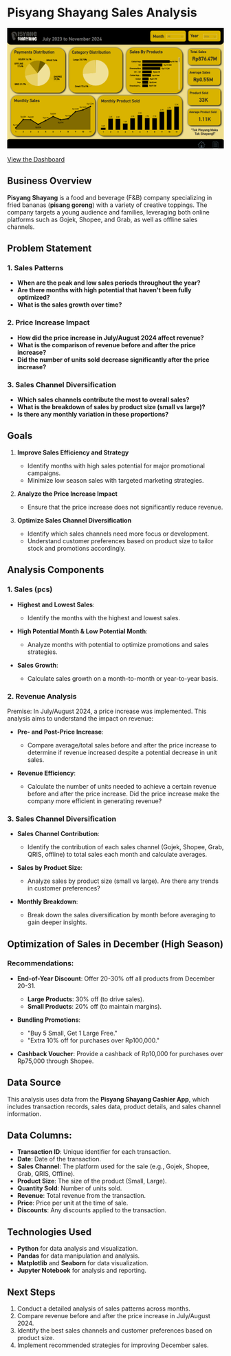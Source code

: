 
# Pisyang Shayang Sales Analysis

![alt text](https://github.com/alfadewa58/Pisyang-Shayang-Sales-Analysis/blob/main/Screenshot%202025-01-20%20172255.png)

[View the Dashboard](https://app.powerbi.com/view?r=eyJrIjoiZTg1MWYyOTQtNTk0OC00MzIzLTg0NGMtNDJhNjg0MGRhNWFhIiwidCI6IjUwODkxNmEwLTdiODktNDNhMS1hZjRlLTcyZmUxNWFiYTViOSIsImMiOjEwfQ%3D%3D&embedImagePlaceholder=true&pageName=1f93fdf6704b7571d979)


## **Business Overview**

**Pisyang Shayang** is a food and beverage (F&B) company specializing in fried bananas (**pisang goreng**) with a variety of creative toppings. The company targets a young audience and families, leveraging both online platforms such as Gojek, Shopee, and Grab, as well as offline sales channels.

## **Problem Statement**

### 1. Sales Patterns
   - **When are the peak and low sales periods throughout the year?**
   - **Are there months with high potential that haven't been fully optimized?**
   - **What is the sales growth over time?**

### 2. Price Increase Impact
   - **How did the price increase in July/August 2024 affect revenue?**
   - **What is the comparison of revenue before and after the price increase?**
   - **Did the number of units sold decrease significantly after the price increase?**

### 3. Sales Channel Diversification
   - **Which sales channels contribute the most to overall sales?**
   - **What is the breakdown of sales by product size (small vs large)?**
   - **Is there any monthly variation in these proportions?**

## **Goals**

1. **Improve Sales Efficiency and Strategy**
   - Identify months with high sales potential for major promotional campaigns.
   - Minimize low season sales with targeted marketing strategies.
   
2. **Analyze the Price Increase Impact**
   - Ensure that the price increase does not significantly reduce revenue.

3. **Optimize Sales Channel Diversification**
   - Identify which sales channels need more focus or development.
   - Understand customer preferences based on product size to tailor stock and promotions accordingly.

## **Analysis Components**

### 1. **Sales (pcs)**

   - **Highest and Lowest Sales**:
     - Identify the months with the highest and lowest sales.
   
   - **High Potential Month & Low Potential Month**:
     - Analyze months with potential to optimize promotions and sales strategies.
   
   - **Sales Growth**:
     - Calculate sales growth on a month-to-month or year-to-year basis.

### 2. **Revenue Analysis**

   Premise: In July/August 2024, a price increase was implemented. This analysis aims to understand the impact on revenue:

   - **Pre- and Post-Price Increase**:
     - Compare average/total sales before and after the price increase to determine if revenue increased despite a potential decrease in unit sales.
   
   - **Revenue Efficiency**:
     - Calculate the number of units needed to achieve a certain revenue before and after the price increase. Did the price increase make the company more efficient in generating revenue?

### 3. **Sales Channel Diversification**

   - **Sales Channel Contribution**:
     - Identify the contribution of each sales channel (Gojek, Shopee, Grab, QRIS, offline) to total sales each month and calculate averages.

   - **Sales by Product Size**:
     - Analyze sales by product size (small vs large). Are there any trends in customer preferences?
   
   - **Monthly Breakdown**:
     - Break down the sales diversification by month before averaging to gain deeper insights.

## **Optimization of Sales in December (High Season)**

### **Recommendations**:
   - **End-of-Year Discount**: Offer 20-30% off all products from December 20-31.
     - **Large Products**: 30% off (to drive sales).
     - **Small Products**: 20% off (to maintain margins).
   
   - **Bundling Promotions**:
     - "Buy 5 Small, Get 1 Large Free."
     - "Extra 10% off for purchases over Rp100,000."
   
   - **Cashback Voucher**: Provide a cashback of Rp10,000 for purchases over Rp75,000 through Shopee.

## **Data Source**

This analysis uses data from the **Pisyang Shayang Cashier App**, which includes transaction records, sales data, product details, and sales channel information.

## **Data Columns**:

- **Transaction ID**: Unique identifier for each transaction.
- **Date**: Date of the transaction.
- **Sales Channel**: The platform used for the sale (e.g., Gojek, Shopee, Grab, QRIS, Offline).
- **Product Size**: The size of the product (Small, Large).
- **Quantity Sold**: Number of units sold.
- **Revenue**: Total revenue from the transaction.
- **Price**: Price per unit at the time of sale.
- **Discounts**: Any discounts applied to the transaction.

## **Technologies Used**

- **Python** for data analysis and visualization.
- **Pandas** for data manipulation and analysis.
- **Matplotlib** and **Seaborn** for data visualization.
- **Jupyter Notebook** for analysis and reporting.

## **Next Steps**

1. Conduct a detailed analysis of sales patterns across months.
2. Compare revenue before and after the price increase in July/August 2024.
3. Identify the best sales channels and customer preferences based on product size.
4. Implement recommended strategies for improving December sales.
